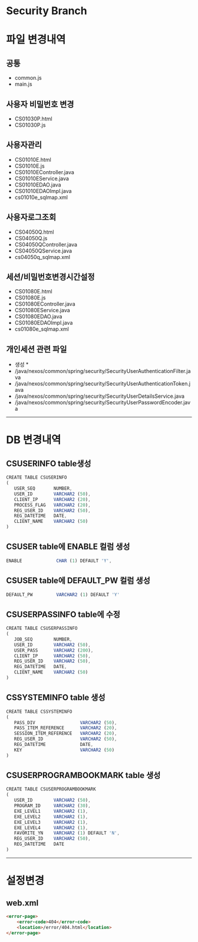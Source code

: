 # Security Branch


# 파일 변경내역

## 공통
* common.js
* main.js

## 사용자 비밀번호 변경
* CS01030P.html
* CS01030P.js

## 사용자관리
* CS01010E.html
* CS01010E.js
* CS01010EController.java
* CS01010EService.java
* CS01010EDAO.java
* CS01010EDAOImpl.java
* cs01010e_sqlmap.xml

## 사용자로그조회
* CS04050Q.html
* CS04050Q.js
* CS04050QController.java
* CS04050QService.java
* cs04050q_sqlmap.xml

## 세션/비밀번호변경시간설정
* CS01080E.html
* CS01080E.js
* CS01080EController.java
* CS01080EService.java
* CS01080EDAO.java  
* CS01080EDAOImpl.java
* cs01080e_sqlmap.xml

## 개인세션 관련 파일
* 생성 *
* /java/nexos/common/spring/security/SecurityUserAuthenticationFilter.java
* /java/nexos/common/spring/security/SecurityUserAuthenticationToken.java
* /java/nexos/common/spring/security/SecurityUserDetailsService.java
* /java/nexos/common/spring/security/SecurityUserPasswordEncoder.java



---
# DB 변경내역
## CSUSERINFO table생성
```javascript
CREATE TABLE CSUSERINFO
(
   USER_SEQ       NUMBER,
   USER_ID        VARCHAR2 (50),
   CLIENT_IP      VARCHAR2 (20),
   PROCESS_FLAG   VARCHAR2 (20),
   REG_USER_ID    VARCHAR2 (50),
   REG_DATETIME   DATE,
   CLIENT_NAME    VARCHAR2 (50)
)
```

## CSUSER table에 ENABLE 컬럼 생성
```javascript
ENABLE             CHAR (1) DEFAULT 'Y',
```
## CSUSER table에 DEFAULT_PW 컬럼 생성
```javascript
DEFAULT_PW         VARCHAR2 (1) DEFAULT 'Y'
```

## CSUSERPASSINFO table에 수정
```javascript
CREATE TABLE CSUSERPASSINFO
(
   JOB_SEQ        NUMBER,
   USER_ID        VARCHAR2 (50),
   USER_PASS      VARCHAR2 (200),
   CLIENT_IP      VARCHAR2 (50),
   REG_USER_ID    VARCHAR2 (50),
   REG_DATETIME   DATE,
   CLIENT_NAME    VARCHAR2 (50)
)
```

## CSSYSTEMINFO table 생성
```javascript
CREATE TABLE CSSYSTEMINFO
(
   PASS_DIV                 VARCHAR2 (50),
   PASS_ITEM_REFERENCE      VARCHAR2 (20),
   SESSION_ITEM_REFERENCE   VARCHAR2 (20),
   REG_USER_ID              VARCHAR2 (50),
   REG_DATETIME             DATE,
   KEY                      VARCHAR2 (50)
)
```

## CSUSERPROGRAMBOOKMARK table 생성
```javascript
CREATE TABLE CSUSERPROGRAMBOOKMARK
(
   USER_ID        VARCHAR2 (50),
   PROGRAM_ID     VARCHAR2 (30),
   EXE_LEVEL1     VARCHAR2 (1),
   EXE_LEVEL2     VARCHAR2 (1),
   EXE_LEVEL3     VARCHAR2 (1),
   EXE_LEVEL4     VARCHAR2 (1),
   FAVORITE_YN    VARCHAR2 (1) DEFAULT 'N',
   REG_USER_ID    VARCHAR2 (50),
   REG_DATETIME   DATE
)
```

---
# 설정변경
## web.xml
```html
<error-page>
	<error-code>404</error-code>
	<location>/error/404.html</location>
</error-page>
```





